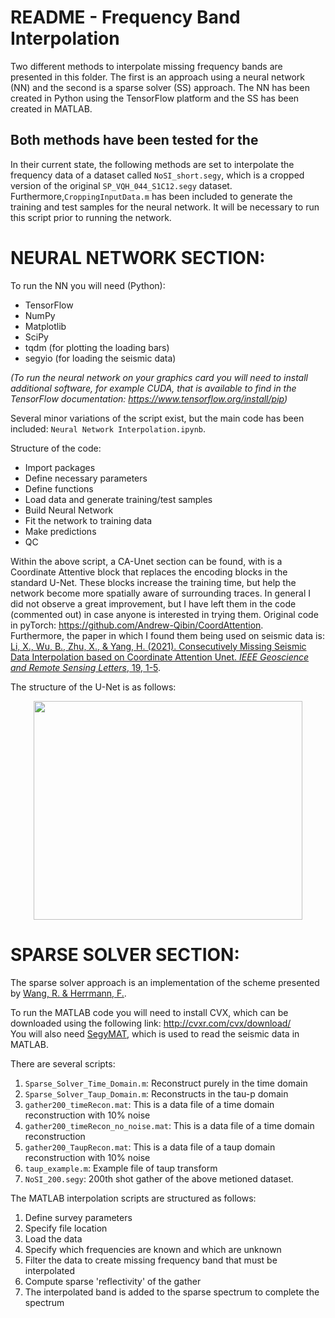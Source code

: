 # README - Frequency Band Interpolation

Two different methods to interpolate missing frequency bands are presented in this folder. The first is an approach using a neural network (NN) and the second is a sparse solver (SS) approach. The NN has been created in Python using the TensorFlow platform and the SS has been created in MATLAB.  

Both methods have been tested for the 
---

In their current state, the following methods are set to interpolate the frequency data of a dataset called `NoSI_short.segy`, which is a cropped version of the original `SP_VQH_044_S1C12.segy` dataset.
Furthermore,`CroppingInputData.m` has been included to generate the training and test samples for the neural network. It will be necessary to run this script prior to running the network.

# NEURAL NETWORK SECTION:

To run the NN you will need (Python):
- TensorFlow
- NumPy
- Matplotlib
- SciPy
- tqdm (for plotting the loading bars)
- segyio (for loading the seismic data)

_(To run the neural network on your graphics card you will need to install additional software, for example CUDA, that is available to find in the TensorFlow documentation: https://www.tensorflow.org/install/pip)_

Several minor variations of the script exist, but the main code has been included: `Neural Network Interpolation.ipynb`.

Structure of the code:
- Import packages
- Define necessary parameters
- Define functions
- Load data and generate training/test samples
- Build Neural Network
- Fit the network to training data
- Make predictions
- QC

Within the above script, a CA-Unet section can be found, with is a Coordinate Attentive block that replaces the encoding blocks in the standard U-Net. These blocks increase the training time, but help the network become more spatially aware of surrounding traces. In general I did not observe a great improvement, but I have left them in the code (commented out) in case anyone is interested in trying them. Original code in pyTorch: https://github.com/Andrew-Qibin/CoordAttention.  
Furthermore, the paper in which I found them being used on seismic data is: [Li, X., Wu, B., Zhu, X., & Yang, H. (2021). Consecutively Missing Seismic Data Interpolation based on Coordinate Attention Unet. _IEEE Geoscience and Remote Sensing Letters_, 19, 1-5](https://ieeexplore.ieee.org/document/9615194).

The structure of the U-Net is as follows:  
<p align="center">
  <img 
    width="430"
    height="350"
    src="https://user-images.githubusercontent.com/93287046/169788922-bc895f53-c690-4836-9a4d-a4ad10a5b287.png"
  >
</p>


# SPARSE SOLVER SECTION:
The sparse solver approach is an implementation of the scheme presented by [Wang, R. & Herrmann, F.](https://doi.org/10.1190/segam2016-13879674.1).  

To run the MATLAB code you will need to install CVX, which can be downloaded using the following link: 
http://cvxr.com/cvx/download/  
You will also need [SegyMAT](http://segymat.sourceforge.net/), which is used to read the seismic data in MATLAB.

There are several scripts:
1. `Sparse_Solver_Time_Domain.m`: Reconstruct purely in the time domain
2. `Sparse_Solver_Taup_Domain.m`: Reconstructs in the tau-p domain
3. `gather200_timeRecon.mat`: This is a data file of a time domain reconstruction with 10% noise
4. `gather200_timeRecon_no_noise.mat`: This is a data file of a time domain reconstruction
5. `gather200_TaupRecon.mat`: This is a data file of a taup domain reconstruction with 10% noise
6. `taup_example.m`: Example file of taup transform
7. `NoSI_200.segy`: 200th shot gather of the above metioned dataset.

The MATLAB interpolation scripts are structured as follows:
1. Define survey parameters
2. Specify file location
3. Load the data
4. Specify which frequencies are known and which are unknown
5. Filter the data to create missing frequency band that must be interpolated
6. Compute sparse 'reflectivity' of the gather
7. The interpolated band is added to the sparse spectrum to complete the spectrum



